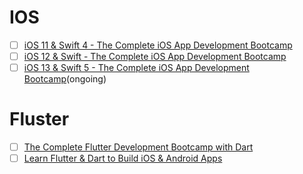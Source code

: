 # IOS
- [ ] [iOS 11 & Swift 4 - The Complete iOS App Development Bootcamp](https://www.udemy.com/ios11-app-development-bootcamp/)
- [ ] [iOS 12 & Swift - The Complete iOS App Development Bootcamp](https://www.udemy.com/ios-12-app-development-bootcamp/)
- [ ] [iOS 13 & Swift 5 - The Complete iOS App Development Bootcamp](https://www.udemy.com/course/ios-13-app-development-bootcamp/)(ongoing)

# Fluster
- [ ] [The Complete Flutter Development Bootcamp with Dart](https://www.udemy.com/flutter-bootcamp-with-dart/)
- [ ] [Learn Flutter & Dart to Build iOS & Android Apps](https://www.udemy.com/course/learn-flutter-dart-to-build-ios-android-apps/)
